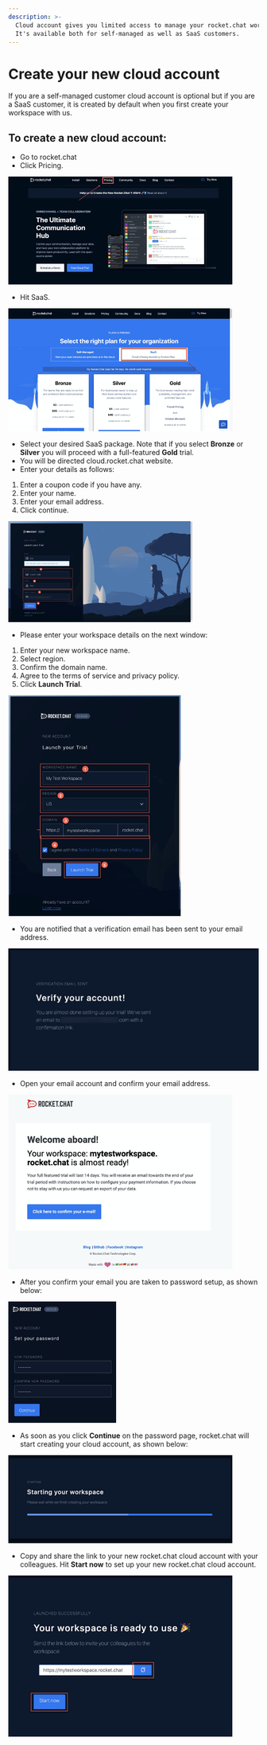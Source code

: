 ```yaml
---
description: >-
  Cloud account gives you limited access to manage your rocket.chat workspace.
  It's available both for self-managed as well as SaaS customers.
---
```


# Create your new cloud account

If you are a self-managed customer cloud  account is optional but if you are a SaaS customer, it is created by default when you first create your workspace with us.

## To create a new cloud account:

* Go to rocket.chat
* Click Pricing.

![](../../.gitbook/assets/image%20%2877%29.png)



* Hit SaaS.

![](../../.gitbook/assets/image%20%2881%29.png)

* Select your desired SaaS package. Note that if you select **Bronze** or **Silver** you will proceed with a full-featured **Gold** trial.
*  You will be directed cloud.rocket.chat website.
* Enter your details as follows:

1. Enter a coupon code if you have any.
2. Enter your name.
3. Enter your email address.
4. Click continue.

![](../../.gitbook/assets/image%20%2886%29.png)

* Please enter your workspace details on the next window:

1. Enter your new workspace name.
2. Select region.
3. Confirm the domain name.
4. Agree to the terms of service and privacy policy.
5. Click **Launch Trial**.

![](../../.gitbook/assets/image%20%2875%29.png)

  


* You are notified that a verification email has been sent to your email address.

![](../../.gitbook/assets/image%20%2880%29.png)

* Open your email account and confirm your email address. 

![](../../.gitbook/assets/image%20%2874%29.png)

* After you confirm your email you are taken to password setup, as shown below:

![](../../.gitbook/assets/image%20%2884%29.png)

* As soon as you click **Continue** on the password page, rocket.chat will start creating your cloud account, as shown below:

![](../../.gitbook/assets/image%20%2887%29.png)

* Copy and share the link to your new rocket.chat cloud account with your colleagues. Hit **Start now** to set up your new rocket.chat cloud account.

![](../../.gitbook/assets/image%20%2879%29.png)


